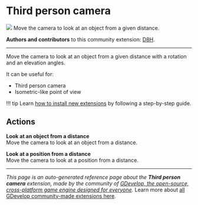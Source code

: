 # Third person camera

<img src="https://asset-resources.gdevelop.io/public-resources/Icons/Line Hero Pack/Master/SVG/Virtual Reality/94e95d2c318e1f3dc7151a351024e13c574e1e44669c6696aa107d60230073f6_Virtual Reality_3d_vision_eye_vr.svg" class="extension-icon"></img>
Move the camera  to look at an object from a given distance.

**Authors and contributors** to this community extension: [D8H](https://gd.games/D8H).

---

Move the camera  to look at an object from a given distance with a rotation and an elevation angles.

It can be useful for:

- Third person camera
- Isometric-like point of view


!!! tip
    Learn [how to install new extensions](/gdevelop5/extensions/search) by following a step-by-step guide.

## Actions

**Look at an object from a distance**  
Move the camera to look at an object from a distance.

**Look at a position from a distance**  
Move the camera to look at a position from a distance.



---

*This page is an auto-generated reference page about the **Third person camera** extension, made by the community of [GDevelop, the open-source, cross-platform game engine designed for everyone](https://gdevelop.io/).* Learn more about [all GDevelop community-made extensions here](/gdevelop5/extensions).